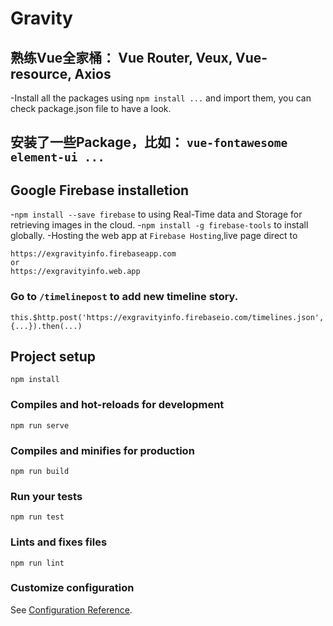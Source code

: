 # Gravity
## 熟练Vue全家桶： Vue Router, Veux, Vue-resource, Axios  
-Install all the packages using `npm install ...` and import them, you can check package.json file to have a look.  
## 安装了一些Package，比如： `vue-fontawesome element-ui ...`
## Google Firebase installetion
-`npm install --save firebase` to using Real-Time data and Storage for retrieving images in the cloud.
-`npm install -g firebase-tools` to install globally.
-Hosting the web app at `Firebase Hosting`,live page direct to
```
https://exgravityinfo.firebaseapp.com   
or   
https://exgravityinfo.web.app
```



### Go to `/timelinepost` to add new timeline story.  
`this.$http.post('https://exgravityinfo.firebaseio.com/timelines.json', {...}).then(...)`

## Project setup
```
npm install
```

### Compiles and hot-reloads for development
```
npm run serve
```

### Compiles and minifies for production
```
npm run build
```

### Run your tests
```
npm run test
```

### Lints and fixes files
```
npm run lint
```

### Customize configuration
See [Configuration Reference](https://cli.vuejs.org/config/).
